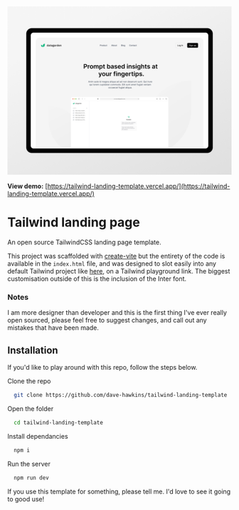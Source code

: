 ![Template preview](https://raw.githubusercontent.com/dave-hawkins/tailwind-landing-template/master/preview.png)

**View demo:**
[https://tailwind-landing-template.vercel.app/](https://tailwind-landing-template.vercel.app/)

# Tailwind landing page

An open source TailwindCSS landing page template.

This project was scaffolded with [create-vite](https://vitejs.dev/guide/) but the entirety of the code is available in the `index.html` file, and was designed to slot easily into any default Tailwind project like [here](https://play.tailwindcss.com/OkwxtOLXCj), on a Tailwind playground link. The biggest customisation outside of this is the inclusion of the Inter font.

### Notes

I am more designer than developer and this is the first thing I've ever really open sourced, please feel free to suggest changes, and call out any mistakes that have been made.

## Installation

If you'd like to play around with this repo, follow the steps below.

Clone the repo

```bash
  git clone https://github.com/dave-hawkins/tailwind-landing-template
```

Open the folder

```bash
  cd tailwind-landing-template
```

Install dependancies

```bash
  npm i
```

Run the server

```bash
  npm run dev
```

If you use this template for something, please tell me. I'd love to see it going to good use!
